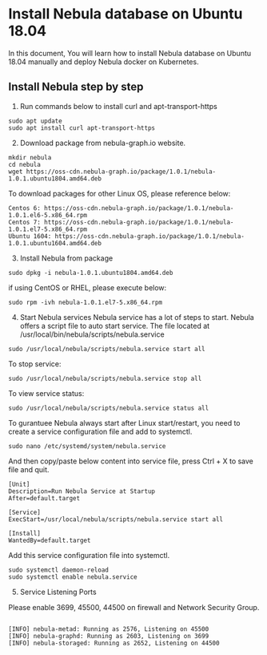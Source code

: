 # Install Nebula database on Ubuntu 18.04

In this document, You will learn how to install Nebula database on Ubuntu 18.04 manually and deploy Nebula docker on Kubernetes.

## Install Nebula step by step

1. Run commands below to install curl and apt-transport-https

``` shell
sudo apt update
sudo apt install curl apt-transport-https
```

2. Download package from nebula-graph.io website.
   
```shell
mkdir nebula
cd nebula
wget https://oss-cdn.nebula-graph.io/package/1.0.1/nebula-1.0.1.ubuntu1804.amd64.deb
```
To download packages for other Linux OS, please reference below:

```shell
Centos 6: https://oss-cdn.nebula-graph.io/package/1.0.1/nebula-1.0.1.el6-5.x86_64.rpm
Centos 7: https://oss-cdn.nebula-graph.io/package/1.0.1/nebula-1.0.1.el7-5.x86_64.rpm
Ubuntu 1604: https://oss-cdn.nebula-graph.io/package/1.0.1/nebula-1.0.1.ubuntu1604.amd64.deb
```

3. Install Nebula from package

```shell
sudo dpkg -i nebula-1.0.1.ubuntu1804.amd64.deb
```
if using CentOS or RHEL, please execute below:

```shell
sudo rpm -ivh nebula-1.0.1.el7-5.x86_64.rpm
```

4. Start Nebula services
Nebula service has a lot of steps to start. Nebula offers a script file to auto start service. The file located at /usr/local/bin/nebula/scripts/nebula.service

```shell
sudo /usr/local/nebula/scripts/nebula.service start all
```
To stop service:

```shell
sudo /usr/local/nebula/scripts/nebula.service stop all
```

To view service status:

```shell
sudo /usr/local/nebula/scripts/nebula.service status all
```

To gurantuee Nebula always start after Linux start/restart, you need to create a service configuration file and add to systemctl.

```shell
sudo nano /etc/systemd/system/nebula.service
```

And then copy/paste below content into service file, press Ctrl + X to save file and quit.

```shell
[Unit] 
Description=Run Nebula Service at Startup 
After=default.target 
 
[Service] 
ExecStart=/usr/local/nebula/scripts/nebula.service start all
 
[Install] 
WantedBy=default.target 
```
Add this service configuration file into systemctl.

```shell
sudo systemctl daemon-reload 
sudo systemctl enable nebula.service 
```

5. Service Listening Ports

Please enable 3699, 45500, 44500 on firewall and Network Security Group.

```shell

[INFO] nebula-metad: Running as 2576, Listening on 45500
[INFO] nebula-graphd: Running as 2603, Listening on 3699
[INFO] nebula-storaged: Running as 2652, Listening on 44500

```